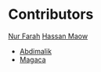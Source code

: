 # Contributors

[Nur Farah](https://github.com/Nur-farah)
[Hassan Maow](https://github.com/Hassan-Macow)
<!-- Wixii inta ka koreyo waxba haku qorin -->
- [Abdimalik](https://github.com/abdimalik2004)
- [Magaca](https://github.com/username)
